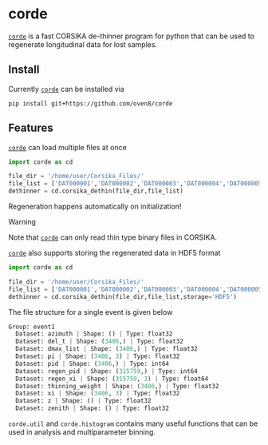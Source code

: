 # corde
[`corde`](https://github.com/oven8/corde) is a fast CORSIKA de-thinner program for python that can be used to regenerate longitudinal data for lost samples.

## Install
Currently [`corde`](https://github.com/oven8/corde) can be installed via
```
pip install git+https://github.com/oven8/corde
```

## Features
[`corde`](https://github.com/oven8/corde) can load multiple files at once
```python
import corde as cd

file_dir = '/home/user/Corsika_Files/'
file_list = ['DAT000001','DAT000002','DAT000003','DAT000004','DAT000005','DAT000006','DAT000007','DAT000008','DAT000009','DAT000010']
dethinner = cd.corsika_dethin(file_dir,file_list)
```
Regeneration happens automatically on initialization!
> [!WARNING]
> Note that [`corde`](https://github.com/oven8/corde) can only read thin type binary files in CORSIKA.

[`corde`](https://github.com/oven8/corde) also supports storing the regenerated data in HDF5 format
```python
import corde as cd

file_dir = '/home/user/Corsika_Files/'
file_list = ['DAT000001','DAT000002','DAT000003','DAT000004','DAT000005','DAT000006','DAT000007','DAT000008','DAT000009','DAT000010']
dethinner = cd.corsika_dethin(file_dir,file_list,storage='HDF5')
```
The file structure for a single event is given below
```python
Group: event1
  Dataset: azimuth | Shape: () | Type: float32
  Dataset: del_t | Shape: (3406,) | Type: float32
  Dataset: dmax_list | Shape: (3406,) | Type: float32
  Dataset: pi | Shape: (3406, 3) | Type: float32
  Dataset: pid | Shape: (3406,) | Type: int64
  Dataset: regen_pid | Shape: (315759,) | Type: int64
  Dataset: regen_xi | Shape: (315759, 3) | Type: float64
  Dataset: thinning_weight | Shape: (3406,) | Type: float32
  Dataset: xi | Shape: (3406, 3) | Type: float32
  Dataset: z | Shape: () | Type: float32
  Dataset: zenith | Shape: () | Type: float32
```
`corde.util` and `corde.histogram` contains many useful functions that can be used in analysis and multiparameter binning.

